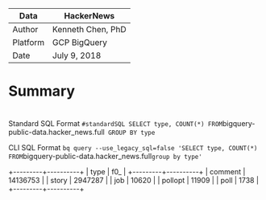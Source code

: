 |Data | HackerNews |
|---------|-------------|
|Author | Kenneth Chen, PhD|
|Platform | GCP BigQuery |
|Date | July 9, 2018 |

# Summary



# 
Standard SQL Format
`
#standardSQL
SELECT type, COUNT(*)
FROM `bigquery-public-data.hacker_news.full` 
GROUP BY type
`

CLI SQL Format
`
bq query --use_legacy_sql=false 'SELECT type, COUNT(*) FROM `bigquery-public-data.hacker_news.full` group by type'
`

+---------+----------+
|  type   |   f0_    |
+---------+----------+
| comment | 14136753 |
| story   |  2947287 |
| job     |    10620 |
| pollopt |    11909 |
| poll    |     1738 |
+---------+----------+
